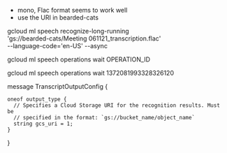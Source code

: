 
- mono, Flac format seems to work well
- use the URI in bearded-cats

<!-- Begin -->
gcloud ml speech recognize-long-running \
    'gs://bearded-cats/Meeting 061121_transcription.flac' \
     --language-code='en-US' --async

<!-- poll until its done -->
gcloud ml speech operations wait OPERATION_ID


gcloud ml speech operations wait 1372081993328326120




<!--  save to json -->
message TranscriptOutputConfig {

    oneof output_type {
      // Specifies a Cloud Storage URI for the recognition results. Must be
      // specified in the format: `gs://bucket_name/object_name`
      string gcs_uri = 1;
    }
  }
